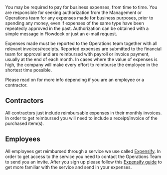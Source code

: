 You may be required to pay for business expenses, from time to time. You are responsible for seeking authorization from the Management or Operations team for any expenses made for business purposes, prior to spending any money, even if expenses of the same type have been repeatedly approved in the past. Authorization can be obtained with a simple message in Flowdock or just an e-mail request. 

Expenses made must be reported to the Operations team together with all relevant invoices/receipts. Reported expenses are submitted to the financial team for approval and are reimbursed with payroll or invoice payment, usually at the end of each month. In cases where the value of expenses is high, the company will make every effort to reimburse the employee in the shortest time possible. 

Please read on for more info depending if you are an employee or a contractor.

## Contractors

All contractors just include reimbursable expenses in their monthly invoices. In order to get reimbursed you will need to include a receipt/invoice of the purchased item(s).

## Employees

All employees get reimbursed through a service we use called [Expensify](https://www.expensify.com). In order to get access to the service you need to contact the Operations Team to send you an invite. After you sign up please follow this [Expensify guide](https://docs.expensify.com/setup-for-submitters/day-1-with-expensify-submitters) to get more familiar with the service and send in your expenses.